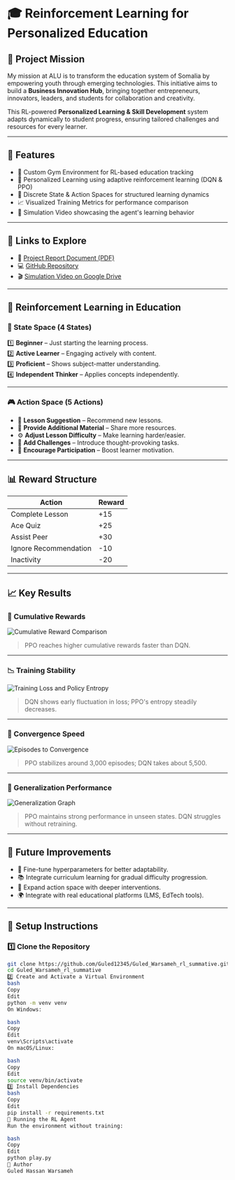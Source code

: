 # 🎓 Reinforcement Learning for Personalized Education

## 🎯 Project Mission

My mission at ALU is to transform the education system of Somalia by empowering youth through emerging technologies. This initiative aims to build a **Business Innovation Hub**, bringing together entrepreneurs, innovators, leaders, and students for collaboration and creativity.  

This RL-powered **Personalized Learning & Skill Development** system adapts dynamically to student progress, ensuring tailored challenges and resources for every learner.

---

## 🌟 Features

- 🔧 Custom Gym Environment for RL-based education tracking  
- 🤖 Personalized Learning using adaptive reinforcement learning (DQN & PPO)  
- 🧩 Discrete State & Action Spaces for structured learning dynamics  
- 📈 Visualized Training Metrics for performance comparison  
- 🎥 Simulation Video showcasing the agent's learning behavior  

---

## 🔗 Links to Explore

- 📄 [Project Report Document (PDF)](https://drive.google.com/drive/folders/1Wz5X3NZTQiSou5ROVQnfuruxYYvs4j_8?usp=drive_link)  
- 💻 [GitHub Repository](https://github.com/Guled12345/Guled_Warsameh_rl_summative)  
- 🎬 [Simulation Video on Google Drive](https://drive.google.com/drive/folders/1Wz5X3NZTQiSou5ROVQnfuruxYYvs4j_8?usp=drive_link)

---

## 🧠 Reinforcement Learning in Education

### 📌 State Space (4 States)

1️⃣ **Beginner** – Just starting the learning process.  
2️⃣ **Active Learner** – Engaging actively with content.  
3️⃣ **Proficient** – Shows subject-matter understanding.  
4️⃣ **Independent Thinker** – Applies concepts independently.

---

### 🎮 Action Space (5 Actions)

- 📘 **Lesson Suggestion** – Recommend new lessons.  
- 📝 **Provide Additional Material** – Share more resources.  
- ⚙️ **Adjust Lesson Difficulty** – Make learning harder/easier.  
- 🧠 **Add Challenges** – Introduce thought-provoking tasks.  
- 💬 **Encourage Participation** – Boost learner motivation.

---

## 📊 Reward Structure

| Action                  | Reward |
|-------------------------|--------|
| Complete Lesson         | +15    |
| Ace Quiz                | +25    |
| Assist Peer             | +30    |
| Ignore Recommendation   | -10    |
| Inactivity              | -20    |

---

## 📈 Key Results

### 🧪 Cumulative Rewards
![Cumulative Reward Comparison](assets/cumulative_reward.png)
> PPO reaches higher cumulative rewards faster than DQN.

---

### 📉 Training Stability
![Training Loss and Policy Entropy](assets/training_stability.png)
> DQN shows early fluctuation in loss; PPO's entropy steadily decreases.

---

### 🏁 Convergence Speed
![Episodes to Convergence](assets/convergence.png)
> PPO stabilizes around 3,000 episodes; DQN takes about 5,500.

---

### 🧠 Generalization Performance
![Generalization Graph](assets/generalization.png)
> PPO maintains strong performance in unseen states. DQN struggles without retraining.

---

## 🔮 Future Improvements

- 🔧 Fine-tune hyperparameters for better adaptability.  
- 📚 Integrate curriculum learning for gradual difficulty progression.  
- 🎯 Expand action space with deeper interventions.  
- 🌍 Integrate with real educational platforms (LMS, EdTech tools).

---

## 🚀 Setup Instructions

### 1️⃣ Clone the Repository
```bash
git clone https://github.com/Guled12345/Guled_Warsameh_rl_summative.git
cd Guled_Warsameh_rl_summative
2️⃣ Create and Activate a Virtual Environment
bash
Copy
Edit
python -m venv venv
On Windows:

bash
Copy
Edit
venv\Scripts\activate
On macOS/Linux:

bash
Copy
Edit
source venv/bin/activate
3️⃣ Install Dependencies
bash
Copy
Edit
pip install -r requirements.txt
🧪 Running the RL Agent
Run the environment without training:

bash
Copy
Edit
python play.py
📌 Author
Guled Hassan Warsameh
